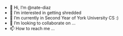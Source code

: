 - 👋 Hi, I’m @nate-diaz
- 👀 I’m interested in getting shredded
- 🌱 I’m currently in Second Year of York University CS :)
- 💞️ I’m looking to collaborate on ...
- 📫 How to reach me ...

<!---
nate-diaz/nate-diaz is a ✨ special ✨ repository because its `README.md` (this file) appears on your GitHub profile.
You can click the Preview link to take a look at your changes.
--->
